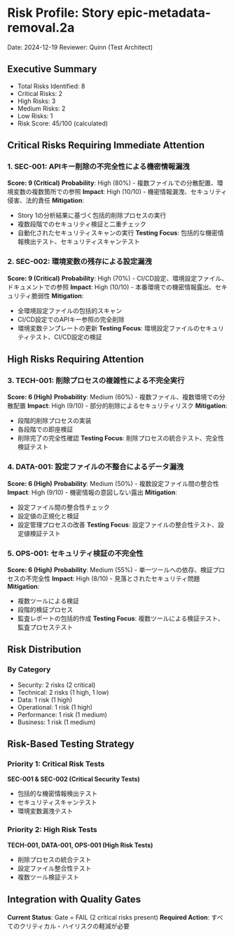 # Risk Profile: Story epic-metadata-removal.2a

Date: 2024-12-19
Reviewer: Quinn (Test Architect)

## Executive Summary

- Total Risks Identified: 8
- Critical Risks: 2
- High Risks: 3
- Medium Risks: 2
- Low Risks: 1
- Risk Score: 45/100 (calculated)

## Critical Risks Requiring Immediate Attention

### 1. SEC-001: APIキー削除の不完全性による機密情報漏洩

**Score: 9 (Critical)**
**Probability**: High (80%) - 複数ファイルでの分散配置、環境変数の複数箇所での参照
**Impact**: High (10/10) - 機密情報漏洩、セキュリティ侵害、法的責任
**Mitigation**:
- Story 1の分析結果に基づく包括的削除プロセスの実行
- 複数段階でのセキュリティ検証と二重チェック
- 自動化されたセキュリティスキャンの実行
**Testing Focus**: 包括的な機密情報検出テスト、セキュリティスキャンテスト

### 2. SEC-002: 環境変数の残存による設定漏洩

**Score: 9 (Critical)**
**Probability**: High (70%) - CI/CD設定、環境設定ファイル、ドキュメントでの参照
**Impact**: High (10/10) - 本番環境での機密情報露出、セキュリティ脆弱性
**Mitigation**:
- 全環境設定ファイルの包括的スキャン
- CI/CD設定でのAPIキー参照の完全削除
- 環境変数テンプレートの更新
**Testing Focus**: 環境設定ファイルのセキュリティテスト、CI/CD設定の検証

## High Risks Requiring Attention

### 3. TECH-001: 削除プロセスの複雑性による不完全実行

**Score: 6 (High)**
**Probability**: Medium (60%) - 複数ファイル、複数環境での分散配置
**Impact**: High (9/10) - 部分的削除によるセキュリティリスク
**Mitigation**:
- 段階的削除プロセスの実装
- 各段階での即座検証
- 削除完了の完全性確認
**Testing Focus**: 削除プロセスの統合テスト、完全性検証テスト

### 4. DATA-001: 設定ファイルの不整合によるデータ漏洩

**Score: 6 (High)**
**Probability**: Medium (50%) - 複数設定ファイル間の整合性
**Impact**: High (9/10) - 機密情報の意図しない露出
**Mitigation**:
- 設定ファイル間の整合性チェック
- 設定値の正規化と検証
- 設定管理プロセスの改善
**Testing Focus**: 設定ファイルの整合性テスト、設定値検証テスト

### 5. OPS-001: セキュリティ検証の不完全性

**Score: 6 (High)**
**Probability**: Medium (55%) - 単一ツールへの依存、検証プロセスの不完全性
**Impact**: High (8/10) - 見落とされたセキュリティ問題
**Mitigation**:
- 複数ツールによる検証
- 段階的検証プロセス
- 監査レポートの包括的作成
**Testing Focus**: 複数ツールによる検証テスト、監査プロセステスト

## Risk Distribution

### By Category
- Security: 2 risks (2 critical)
- Technical: 2 risks (1 high, 1 low)
- Data: 1 risk (1 high)
- Operational: 1 risk (1 high)
- Performance: 1 risk (1 medium)
- Business: 1 risk (1 medium)

## Risk-Based Testing Strategy

### Priority 1: Critical Risk Tests
**SEC-001 & SEC-002 (Critical Security Tests)**
- 包括的な機密情報検出テスト
- セキュリティスキャンテスト
- 環境変数漏洩テスト

### Priority 2: High Risk Tests
**TECH-001, DATA-001, OPS-001 (High Risk Tests)**
- 削除プロセスの統合テスト
- 設定ファイル整合性テスト
- 複数ツール検証テスト

## Integration with Quality Gates

**Current Status**: Gate = FAIL (2 critical risks present)
**Required Action**: すべてのクリティカル・ハイリスクの軽減が必要
